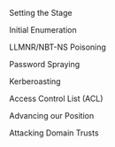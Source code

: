 Setting the Stage

Initial Enumeration

LLMNR/NBT-NS Poisoning

Password Spraying

Kerberoasting

Access Control List (ACL)

Advancing our Position

Attacking Domain Trusts